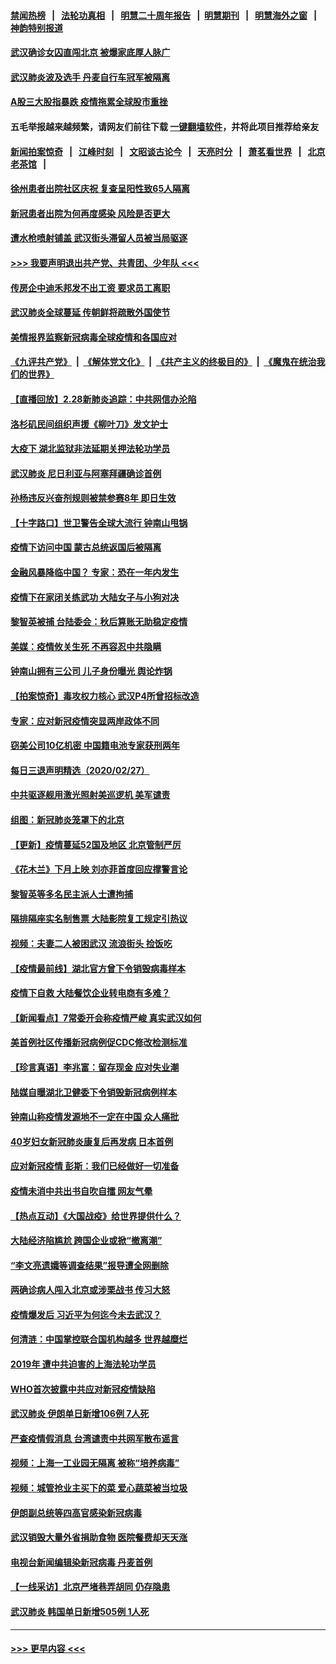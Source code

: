 #### [禁闻热榜](热点新闻.md?=0)  &nbsp;&nbsp;|&nbsp;&nbsp; [法轮功真相](https://github.com/gfw-breaker/truth/blob/master/README.md?=0) &nbsp;&nbsp;|&nbsp;&nbsp; [明慧二十周年报告](https://github.com/gfw-breaker/mh-reports/blob/master/README.md?=0) &nbsp;&nbsp;|&nbsp;&nbsp;[明慧期刊](https://github.com/gfw-breaker/mh-qikan) &nbsp;&nbsp;|&nbsp;&nbsp; [明慧海外之窗](https://github.com/gfw-breaker/mh-news/blob/master/README.md?=0) &nbsp;&nbsp;|&nbsp;&nbsp; [神韵特别报道](https://github.com/gfw-breaker/mh-news/blob/master/shenyun.md?=0)
#### [武汉确诊女囚直闯北京 被爆家底厚人脉广](../pages/nsc413/n11903332.md?t=02290302) 
#### [武汉肺炎波及选手 丹麦自行车冠军被隔离](../pages/nsc413/n11903321.md?t=02290302) 
#### [A股三大股指暴跌 疫情拖累全球股市重挫](../pages/nsc413/n11903257.md?t=02290302) 
#### 五毛举报越来越频繁，请网友们前往下载 [一键翻墙软件](https://github.com/gfw-breaker/ssr-accounts)，并将此项目推荐给亲友
#### [新闻拍案惊奇](https://github.com/gfw-breaker/banned-news/blob/master/pages/link4.md) &nbsp;&nbsp;|&nbsp;&nbsp; [江峰时刻](https://github.com/gfw-breaker/banned-news/blob/master/pages/link4.md) &nbsp;&nbsp;|&nbsp;&nbsp; [文昭谈古论今](https://github.com/gfw-breaker/banned-news/blob/master/pages/link4.md) &nbsp;&nbsp;|&nbsp;&nbsp; [天亮时分](https://github.com/gfw-breaker/banned-news/blob/master/pages/link4.md) &nbsp;&nbsp;|&nbsp;&nbsp; [萧茗看世界](https://github.com/gfw-breaker/banned-news/blob/master/pages/link4.md) &nbsp;&nbsp;|&nbsp;&nbsp; [北京老茶馆](https://github.com/gfw-breaker/banned-news/blob/master/pages/link4.md) &nbsp;&nbsp;|&nbsp;&nbsp; 
#### [徐州患者出院社区庆祝 复查呈阳性致65人隔离](../pages/nsc413/n11903175.md?t=02290302) 
#### [新冠患者出院为何再度感染 风险是否更大](../pages/nsc413/n11903262.md?t=02290302) 
#### [遭水枪喷射铺盖 武汉街头滞留人员被当局驱逐](../pages/nsc413/n11903184.md?t=02290302) 
#### [>>> 我要声明退出共产党、共青团、少年队 <<<](https://github.com/begood0513/goodnews/blob/master/quit/letter.md) 
#### [传房企中迪禾邦发不出工资 要求员工离职](../pages/nsc413/n11902406.md?t=02290302) 
#### [武汉肺炎全球蔓延 传朝鲜将疏散外国使节](../pages/nsc413/n11903092.md?t=02290302) 
#### [美情报界监察新冠病毒全球疫情和各国应对](../pages/nsc413/n11903098.md?t=02290302) 
#### [《九评共产党》](https://github.com/begood0513/9ping.md/blob/master/README.md) &nbsp;|&nbsp; [《解体党文化》](../../../../jtdwh.md/blob/master/README.md)  &nbsp;|&nbsp; [《共产主义的终极目的》](../../../../gczydzjmd.md/blob/master/README.md) &nbsp;|&nbsp; [《魔鬼在统治我们的世界》](../../../../mgztzwmdsj.md/blob/master/README.md) 
#### [【直播回放】2.28新肺炎追踪：中共网信办沦陷](../pages/nsc413/n11902975.md?t=02290302) 
#### [洛杉矶民间组织声援《柳叶刀》发文护士](../pages/nsc413/n11903073.md?t=02290302) 
#### [大疫下 湖北监狱非法延期关押法轮功学员](../pages/nsc413/n11902661.md?t=02290302) 
#### [武汉肺炎 尼日利亚与阿塞拜疆确诊首例](../pages/nsc413/n11902948.md?t=02290302) 
#### [孙杨违反兴奋剂规则被禁参赛8年 即日生效](../pages/nsc413/n11902928.md?t=02290302) 
#### [【十字路口】世卫警告全球大流行 钟南山甩锅](../pages/nsc413/n11901926.md?t=02290302) 
#### [疫情下访问中国 蒙古总统返国后被隔离](../pages/nsc413/n11902769.md?t=02290302) 
#### [金融风暴降临中国？ 专家：恐在一年内发生](../pages/nsc413/n11892740.md?t=02290302) 
#### [疫情下在家闭关练武功 大陆女子与小狗对决](../pages/nsc413/n11902416.md?t=02290302) 
#### [黎智英被捕 台陆委会：秋后算账无助稳定疫情](../pages/nsc413/n11902377.md?t=02290302) 
#### [美媒：疫情攸关生死 不再容忍中共隐瞒](../pages/nsc413/n11901694.md?t=02290302) 
#### [钟南山拥有三公司 儿子身份曝光 舆论炸锅](../pages/nsc413/n11902030.md?t=02290302) 
#### [【拍案惊奇】毒攻权力核心 武汉P4所曾招标改造](../pages/nsc413/n11901952.md?t=02290302) 
#### [专家：应对新冠疫情突显两岸政体不同](../pages/nsc413/n11902020.md?t=02290302) 
#### [窃美公司10亿机密 中国籍电池专家获刑两年](../pages/nsc413/n11901996.md?t=02290302) 
#### [每日三退声明精选（2020/02/27）](../pages/nsc413/n11902049.md?t=02290302) 
#### [中共驱逐舰用激光照射美巡逻机 美军谴责](../pages/nsc413/n11901964.md?t=02290302) 
#### [组图：新冠肺炎笼罩下的北京](../pages/nsc413/n11901202.md?t=02290302) 
#### [【更新】疫情蔓延52国及地区 北京管制严厉](../pages/nsc413/n11890652.md?t=02290302) 
#### [《花木兰》下月上映 刘亦菲首度回应撑警言论](../pages/nsc413/n11901457.md?t=02290302) 
#### [黎智英等多名民主派人士遭拘捕](../pages/nsc413/n11901691.md?t=02290302) 
#### [隔排隔座实名制售票 大陆影院复工规定引热议](../pages/nsc413/n11900987.md?t=02290302) 
#### [视频：夫妻二人被困武汉 流浪街头 捡饭吃](../pages/nsc413/n11901581.md?t=02290302) 
#### [【疫情最前线】湖北官方曾下令销毁病毒样本](../pages/nsc413/n11901518.md?t=02290302) 
#### [疫情下自救 大陆餐饮企业转电商有多难？](../pages/nsc413/n11901489.md?t=02290302) 
#### [【新闻看点】7常委开会称疫情严峻 真实武汉如何](../pages/nsc413/n11900820.md?t=02290302) 
#### [美首例社区传播新冠病例促CDC修改检测标准](../pages/nsc413/n11901490.md?t=02290302) 
#### [【珍言真语】李兆富：留存现金 应对失业潮](../pages/nsc413/n11901448.md?t=02290302) 
#### [陆媒自曝湖北卫健委下令销毁新冠病例样本](../pages/nsc413/n11901107.md?t=02290302) 
#### [钟南山称疫情发源地不一定在中国 众人痛批](../pages/nsc413/n11901257.md?t=02290302) 
#### [40岁妇女新冠肺炎康复后再发病 日本首例](../pages/nsc413/n11901341.md?t=02290302) 
#### [应对新冠疫情 彭斯：我们已经做好一切准备](../pages/nsc413/n11901268.md?t=02290302) 
#### [疫情未消中共出书自吹自擂 网友气晕](../pages/nsc413/n11901300.md?t=02290302) 
#### [【热点互动】《大国战疫》给世界提供什么？](../pages/nsc413/n11901312.md?t=02290302) 
#### [大陆经济陷尴尬 跨国企业或掀“撤离潮”](../pages/nsc413/n11901126.md?t=02290302) 
#### [“李文亮遗孀等调查结果”报导遭全网删除](../pages/nsc413/n11901150.md?t=02290302) 
#### [两确诊病人闯入北京或涉栗战书 传习大怒](../pages/nsc413/n11901180.md?t=02290302) 
#### [疫情爆发后 习近平为何迄今未去武汉？](../pages/nsc413/n11900728.md?t=02290302) 
#### [何清涟：中国掌控联合国机构越多 世界越糜烂](../pages/nsc413/n11901020.md?t=02290302) 
#### [2019年 遭中共迫害的上海法轮功学员](../pages/nsc413/n11900714.md?t=02290302) 
#### [WHO首次披露中共应对新冠疫情缺陷](../pages/nsc413/n11900978.md?t=02290302) 
#### [武汉肺炎 伊朗单日新增106例 7人死](../pages/nsc413/n11900839.md?t=02290302) 
#### [严查疫情假消息 台湾谴责中共网军散布谣言](../pages/nsc413/n11900739.md?t=02290302) 
#### [视频：上海一工业园无隔离 被称“培养病毒”](../pages/nsc413/n11900765.md?t=02290302) 
#### [视频：城管抢业主买下的菜 爱心蔬菜被当垃圾](../pages/nsc413/n11900620.md?t=02290302) 
#### [伊朗副总统等四高官感染新冠病毒](../pages/nsc413/n11900818.md?t=02290302) 
#### [武汉销毁大量外省捐助食物 医院餐费却天天涨](../pages/nsc413/n11900633.md?t=02290302) 
#### [电视台新闻编辑染新冠病毒 丹麦首例](../pages/nsc413/n11900794.md?t=02290302) 
#### [【一线采访】北京严堵巷弄胡同 仍存隐患](../pages/nsc413/n11900723.md?t=02290302) 
#### [武汉肺炎 韩国单日新增505例 1人死](../pages/nsc413/n11900450.md?t=02290302) 

----
#### [ >>> 更早内容 <<< ](../indexes/nsc413-earlier.md)
